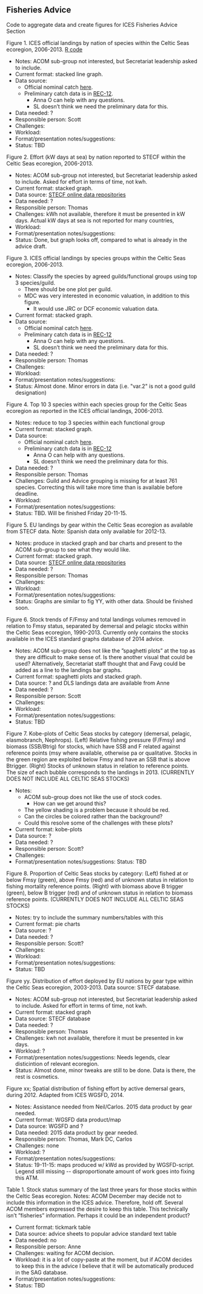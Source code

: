 ## Fisheries Advice ##

Code to aggregate data and create figures for ICES Fisheries Advice Section

Figure 1. ICES official landings by nation of species within the Celtic Seas ecoregion, 2006-2013. [R code](https://github.com/ICES-dk/FisheriesAdvice/blob/master/Figure1.R)

* Notes: ACOM sub-group not interested, but Secretariat leadership asked to include.
* Current format: stacked line graph.
* Data source: 
    + Official nominal catch [here](http://www.ices.dk/marine-data/Documents/CatchStats/OfficialLandings.zip).
    + Preliminary catch data is in [REC-12](http://www.ices.dk/marine-data/dataset-collections/Pages/Fish-catch-and-stock-assessment.aspx). 
        + Anna O can help with any questions. 
        + SL doesn’t think we need the preliminary data for this.
* Data needed: ?
* Responsible person: Scott
* Challenges: 
* Workload: 
* Format/presentation notes/suggestions: 
* Status: TBD

Figure 2. Effort (kW days at sea) by nation reported to STECF within the Celtic Seas ecoregion, 2006-2013. 

* Notes: ACOM sub-group not interested, but Secretariat leadership asked to include. Asked for effort in terms of time, not kwh.
* Current format: stacked graph.
* Data source: [STECF online data repositories](https://stecf.jrc.ec.europa.eu/data-reports)
* Data needed: ?
* Responsible person: Thomas
* Challenges: kWh not available, therefore it must be presented in kW days. Actual kW days at sea is not reported for many countries, 
* Workload: 
* Format/presentation notes/suggestions: 
* Status: Done, but graph looks off, compared to what is already in the advice draft.

Figure 3. ICES official landings by species groups within the Celtic Seas ecoregion, 2006-2013.

* Notes: Classify the species by agreed guilds/functional groups using top 3 species/guild. 
    + There should be one plot per guild.
    + MDC was very interested in economic valuation, in addition to this figure. 
      + It would use JRC or DCF economic valuation data.
* Current format: stacked graph.
* Data source: 
    + Official nominal catch [here](http://www.ices.dk/marine-data/Documents/CatchStats/OfficialLandings.zip).
    + Preliminary catch data is in [REC-12](http://www.ices.dk/marine-data/dataset-collections/Pages/Fish-catch-and-stock-assessment.aspx)
        + Anna O can help with any questions. 
        + SL doesn’t think we need the preliminary data for this.
* Data needed: ?
* Responsible person: Thomas
* Challenges:
* Workload: 
* Format/presentation notes/suggestions: 
* Status: Almost done. Minor errors in data (i.e. "var.2" is not a good guild designation)

Figure 4. Top 10 3 species within each species group for the Celtic Seas ecoregion as reported in the ICES official landings, 2006-2013.

* Notes: reduce to top 3 species within each functional group
* Current format: stacked graph.
* Data source: 
    + Official nominal catch [here](http://www.ices.dk/marine-data/Documents/CatchStats/OfficialLandings.zip).
    + Preliminary catch data is in [REC-12](http://www.ices.dk/marine-data/dataset-collections/Pages/Fish-catch-and-stock-assessment.aspx)
        + Anna O can help with any questions. 
        + SL doesn’t think we need the preliminary data for this.
* Data needed: ?
* Responsible person: Thomas
* Challenges: Guild and Advice grouping is missing for at least 761 species. Correcting this will take more time than is available before deadline.
* Workload: 
* Format/presentation notes/suggestions: 
* Status: TBD. Will be finished Friday 20-11-15.

Figure 5. EU landings by gear within the Celtic Seas ecoregion as available from STECF data. Note: Spanish data only available for 2012-13.

* Notes: produce in stacked graph and bar charts and present to the ACOM sub-group to see what they would like.
* Current format: stacked graph.
* Data source: [STECF online data repositories](https://stecf.jrc.ec.europa.eu/data-reports)
* Data needed: ?
* Responsible person: Thomas
* Challenges: 
* Workload: 
* Format/presentation notes/suggestions: 
* Status: Graphs are similar to fig YY, with other data. Should be finished soon.

Figure 6. Stock trends of F/Fmsy and total landings volumes removed in relation to Fmsy status, separated by demersal and pelagic stocks within the Celtic Seas ecoregion, 1990-2013. Currently only contains the stocks available in the ICES standard graphs database of 2014 advice.

* Notes: ACOM sub-group does not like the ”spaghetti plots” at the top as they are difficult to make sense of. Is there another visual that could be used? Alternatively, Secretariat staff thought that and Favg could be added as a line to the landings bar graphs.
* Current format: spaghetti plots and stacked graph.
* Data source: ? and DLS landings data are available from Anne
* Data needed: ?
* Responsible person: Scott
* Challenges: 
* Workload: 
* Format/presentation notes/suggestions: 
* Status: TBD

Figure 7. Kobe-plots of Celtic Seas stocks by category (demersal, pelagic, elasmobranch, Nephrops). (Left) Relative fishing pressure (F/Fmsy) and biomass (SSB/Btrig) for stocks, which have SSB and F related against reference points (msy where available, otherwise pa or qualitative. Stocks in the green region are exploited below Fmsy and have an SSB that is above Btrigger. (Right) Stocks of unknown status in relation to reference points. The size of each bubble corresponds to the landings in 2013. (CURRENTLY DOES NOT INCLUDE ALL CELTIC SEAS STOCKS)

* Notes: 
    + ACOM sub-group does not like the use of stock codes. 
        + How can we get around this? 
    + The yellow shading is a problem because it should be red. 
    + Can the circles be colored rather than the background? 
    + Could this resolve some of the challenges with these plots?
* Current format: kobe-plots
* Data source: ?
* Data needed: ?
* Responsible person: Scott?
* Challenges:
* Format/presentation notes/suggestions: 
Status: TBD

Figure 8. Proportion of Celtic Seas stocks by category: (Left) fished at or below Fmsy (green), above Fmsy (red) and of unknown status in relation to fishing mortality reference points. (Right) with biomass above B trigger (green), below B trigger (red) and of unknown status in relation to biomass reference points. (CURRENTLY DOES NOT INCLUDE ALL CELTIC SEAS STOCKS)

* Notes: try to include the summary numbers/tables with this
* Current format: pie charts
* Data source: ?
* Data needed: ?
* Responsible person: Scott?
* Challenges: 
* Workload: 
* Format/presentation notes/suggestions: 
* Status: TBD

Figure yy. Distribution of effort deployed by EU nations by gear type within the Celtic Seas ecoregion, 2003-2013. Data source: STECF database.
* Notes: ACOM sub-group not interested, but Secretariat leadership asked to include. Asked for effort in terms of time, not kwh.
* Current format: stacked graph
* Data source: STECF database
* Data needed: ?
* Responsible person: Thomas
* Challenges: kwh not available, therefore it must be presented in kw days.
* Workload: ?
* Format/presentation notes/suggestions: Needs legends, clear disticintion of relevant ecoregion.
* Status: Almost done, minor tweaks are still to be done. Data is there, the rest is cosmetics.

Figure xx; Spatial distribution of fishing effort by active demersal gears, during 2012. Adapted from ICES WGSFD, 2014.

* Notes: Assistance needed from Neil/Carlos. 2015 data product by gear needed.
* Current format: WGSFD data product/map
* Data source: WGSFD and ?
* Data needed: 2015 data product by gear needed.
* Responsible person: Thomas, Mark DC, Carlos
* Challenges: none
* Workload: ?
* Format/presentation notes/suggestions: 
* Status: 19-11-15: maps produced w/ kWd as provided by WGSFD-script. Legend still missing -- disproportionate amount of work goes into fixing this ATM.

Table 1. Stock status summary of the last three years for those stocks within the Celtic Seas ecoregion.
Notes: ACOM December may decide not to include this information in the ICES advice. Therefore, hold off. Several ACOM members expressed the desire to keep this table. This technically isn’t ”fisheries” information. Perhaps it could be an independent product?

* Current format: tickmark table
* Data source: advice sheets to popular advice standard text table
* Data needed: no
* Responsible person: Anne
* Challenges: waiting for ACOM decision.
* Workload: it is a lot of copy-paste at the moment, but if ACOM decides to keep this in the advice I believe that it will be automatically produced in the SAG database.
* Format/presentation notes/suggestions: 
* Status: TBD



